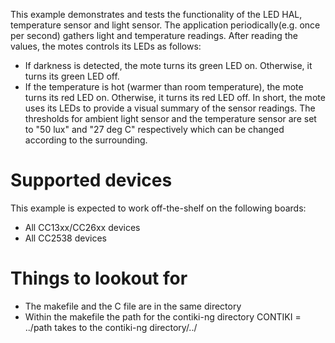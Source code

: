 This example demonstrates and tests the functionality of the LED HAL, temperature sensor and light sensor. The application periodically(e.g. once per second) gathers light and temperature readings. After reading the values, the motes controls its LEDs as follows:
* If darkness is detected, the mote turns its green LED on. Otherwise, it turns its green LED off.
* If the temperature is hot (warmer than room temperature), the mote turns its red LED on. Otherwise, it turns its red LED off.
In short, the mote uses its LEDs to provide a visual summary of the sensor readings. The thresholds for ambient light sensor and the temperature sensor are set to "50 lux" and "27 deg C" respectively which can be changed according to the surrounding. 


# Supported devices
This example is expected to work off-the-shelf on the following boards:

* All CC13xx/CC26xx devices
* All CC2538 devices

# Things to lookout for
* The makefile and the C file are in the same directory
* Within the makefile the path for the contiki-ng directory CONTIKI = ../path takes to the contiki-ng directory/../
  
	
	
